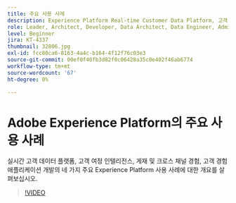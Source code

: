 ```yaml
---
title: 주요 사용 사례
description: Experience Platform Real-time Customer Data Platform, 고객 여정 인텔리전스, 전달 및 크로스 채널 경험, 고객 경험 애플리케이션 개발의 네 가지 주요 사용 사례에 대한 개요를 살펴보십시오.
role: Leader, Architect, Developer, Data Architect, Data Engineer, Admin, User
level: Beginner
jira: KT-4337
thumbnail: 32806.jpg
exl-id: fcc80ca6-8163-4a4c-b164-4f12f76c03e3
source-git-commit: 00ef0f40fb3d82f0c06428a35c0e402f46ab6774
workflow-type: tm+mt
source-wordcount: '67'
ht-degree: 0%

---
```


# Adobe Experience Platform의 주요 사용 사례

실시간 고객 데이터 플랫폼, 고객 여정 인텔리전스, 게재 및 크로스 채널 경험, 고객 경험 애플리케이션 개발의 네 가지 주요 Experience Platform 사용 사례에 대한 개요를 살펴보십시오.

>[!VIDEO](https://video.tv.adobe.com/v/32806?learn=on)

